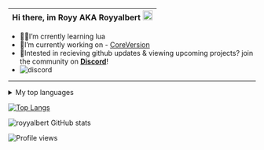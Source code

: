 |Hi there, im Royy  AKA Royyalbert <img src="https://media.giphy.com/media/hvRJCLFzcasrR4ia7z/giphy.gif" width="20px"/>|
|----|

- 👨‍💻I’m crrently learning lua
- 🏢I’m currently working on - [CoreVersion](https://github.com/CoreVersion)
- 👾Intested in recieving github updates & viewing upcoming projects? join the community on **[Discord](https://discord.gg/PJPcsWV2sv)**!
- ![discord](https://img.shields.io/discord/1007794580126711830?label=%20&logo=discord)
___

<details>
<summary>My top languages</summary>


[![Top Langs](https://github-readme-stats.vercel.app/api/top-langs/?username=royyalbert&layout=compact&theme=radical)](https://github.com/royyalbert/github-readme-stats)
  
</details>

[![Top Langs](https://github-readme-streak-stats.herokuapp.com?user=royyalbert&theme=tokyonight&date_format=M%20j%5B%2C%20Y%5D)](https://git.io/streak-stats)


![royyalbert GitHub stats](https://github-readme-stats.vercel.app/api?username=royyalbert&show_icons=true&theme=tokyonight)

![Profile views](https://gpvc.arturio.dev/royyalbert)
